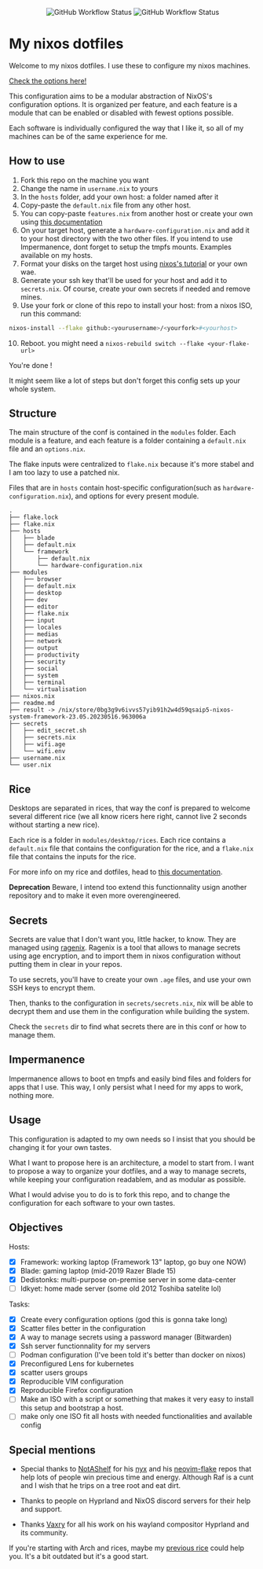 <div align="center">
  <p>
    <img alt="GitHub Workflow Status" src="https://img.shields.io/github/actions/workflow/status/vagahbond/nix-config/build.yml?color=%23cba6f7&logo=nixos&logoColor=%23cba6f7&style=flat-square">
    <img alt="GitHub Workflow Status" src="https://img.shields.io/github/actions/workflow/status/vagahbond/nix-config/alejandra.yml?color=%2374c7ec&logo=eslint&logoColor=%2374c7ec&style=flat-square">
  </p>
</div>

# My nixos dotfiles

Welcome to my nixos dotfiles. I use these to configure my nixos machines.

[Check the options here!](https://vagahbond.github.io/nix-config/)

This configuration aims to be a modular abstraction of NixOS's configuration options. It is organized per feature, and each feature is a module that can be enabled or disabled with fewest options possible.

Each software is individually configured the way that I like it, so all of my machines can be of the same experience for me.

## How to use

1. Fork this repo on the machine you want
2. Change the name in `username.nix` to yours
3. In the `hosts` folder, add your own host: a folder named after it
4. Copy-paste the `default.nix` file from any other host.
5. You can copy-paste `features.nix` from another host or create your own using [this documentation](https://vagahbond.github.io/nix-config/)
6. On your target host, generate a `hardware-configuration.nix` and add it to your host directory with the two other files. If you intend to use Impermanence, dont forget to setup the tmpfs mounts. Examples available on my hosts.
7. Format your disks on the target host using [nixos's tutorial](https://nixos.wiki/wiki/NixOS_Installation_Guide#Partitioning) or your own wae.
8. Generate your ssh key that'll be used for your host and add it to `secrets.nix`. Of course, create your own secrets if needed and remove mines.
9. Use your fork or clone of this repo to install your host: from a nixos ISO, run this command:

```bash
nixos-install --flake github:<yourusername>/<yourfork>#<yourhost>
```

10. Reboot. you might need a `nixos-rebuild switch --flake <your-flake-url>`

You're done !

It might seem like a lot of steps but don't forget this config sets up your whole system.

## Structure

The main structure of the conf is contained in the `modules` folder. Each module is a feature, and each feature is a folder containing a `default.nix` file and an `options.nix`.

The flake inputs were centralized to `flake.nix` because it's more stabel and I am too lazy to use a patched nix.

Files that are in `hosts` contain host-specific configuration(such as `hardware-configuration.nix`), and options for every present module.

```
.
├── flake.lock
├── flake.nix
├── hosts
│   ├── blade
│   ├── default.nix
│   └── framework
│       ├── default.nix
│       └── hardware-configuration.nix
├── modules
│   ├── browser
│   ├── default.nix
│   ├── desktop
│   ├── dev
│   ├── editor
│   ├── flake.nix
│   ├── input
│   ├── locales
│   ├── medias
│   ├── network
│   ├── output
│   ├── productivity
│   ├── security
│   ├── social
│   ├── system
│   ├── terminal
│   └── virtualisation
├── nixos.nix
├── readme.md
├── result -> /nix/store/0bg3g9v6ivvs57yib91h2w4d59qsaip5-nixos-system-framework-23.05.20230516.963006a
├── secrets
│   ├── edit_secret.sh
│   ├── secrets.nix
│   ├── wifi.age
│   └── wifi.env
├── username.nix
└── user.nix
```

## Rice

Desktops are separated in rices, that way the conf is prepared to welcome several different rice (we all know ricers here right, cannot live 2 seconds without starting a new rice).

Each rice is a folder in `modules/desktop/rices`. Each rice contains a `default.nix` file that contains the configuration for the rice, and a `flake.nix` file that contains the inputs for the rice.

For more info on my rice and dotfiles, head to [this documentation](./modules/desktop/hyprland/readme.md).

**Deprecation** Beware, I intend too extend this functionnality usign another repository and to make it even more overengineered.

## Secrets

Secrets are value that I don't want you, little hacker, to know. They are managed using [ragenix](https://github.com/yaxitech/ragenix).
Ragenix is a tool that allows to manage secrets using age encryption, and to import them in nixos configuration without putting them in clear in your repos.

To use secrets, you'll have to create your own `.age` files, and use your own SSH keys to encrypt them.

Then, thanks to the configuration in `secrets/secrets.nix`, nix will be able to decrypt them and use them in the configuration while building the system.

Check the `secrets` dir to find what secrets there are in this conf or how to manage them.

## Impermanence

Impermanence allows to boot en tmpfs and easily bind files and folders for apps that I use. This way, I only persist what I need for my apps to work, nothing more.

## Usage

This configuration is adapted to my own needs so I insist that you should be changing it for your own tastes.

What I want to propose here is an architecture, a model to start from. I want to propose a way to organize your dotfiles, and a way to manage secrets, while keeping your configuration readablem, and as modular as possible.

What I would advise you to do is to fork this repo, and to change the configuration for each software to your own tastes.

## Objectives

Hosts:

- [x] Framework: working laptop (Framework 13" laptop, go buy one NOW)
- [x] Blade: gaming laptop (mid-2019 Razer Blade 15)
- [x] Dedistonks: multi-purpose on-premise server in some data-center
- [ ] Idkyet: home made server (some old 2012 Toshiba satelite lol)

Tasks:

- [x] Create every configuration options (god this is gonna take long)
- [x] Scatter files better in the configuration
- [x] A way to manage secrets using a password manager (Bitwarden)
- [x] Ssh server functionnality for my servers
- [ ] Podman configuration (I've been told it's better than docker on nixos)
- [x] Preconfigured Lens for kubernetes
- [x] scatter users groups
- [x] Reproducible VIM configuration
- [x] Reproducible Firefox configuration
- [ ] Make an ISO with a script or something that makes it very easy to install this setup and bootstrap a host.
- [ ] make only one ISO fit all hosts with needed functionalities and available config

## Special mentions

- Special thanks to [NotAShelf](https://github.com/NotAShelf) for his [nyx](https://github.com/NotAShelf/nyx) and his [neovim-flake](https://github.com/NotAShelf/neovim-flake) repos that help lots of people win precious time and energy. Although Raf is a cunt and I wish that he trips on a tree root and eat dirt.

- Thanks to people on Hyprland and NixOS discord servers for their help and support.

- Thanks [Vaxry](https://github.com/vaxerski) for all his work on his wayland compositor Hyprland and its community.

If you're starting with Arch and rices, maybe my [previous rice](https://github.com/Vagahbond/reyece) could help you. It's a bit outdated but it's a good start.
